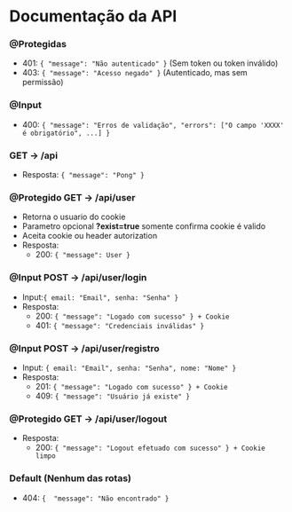 # Documentação da API 
### @Protegidas
   - 401: ```{ "message": "Não autenticado" }``` (Sem token ou token inválido)
   - 403: ```{ "message": "Acesso negado" }``` (Autenticado, mas sem permissão)

### @Input
   - 400: ``` { "message": "Erros de validação", "errors": ["O campo 'XXXX' é obrigatório", ...] } ```

### GET -> /api 
- Resposta: ```{ "message": "Pong" }```

### @Protegido GET -> /api/user
- Retorna o usuario do cookie
- Parametro opcional **?exist=true** somente confirma cookie é valido
- Aceita cookie ou header autorization
- Resposta:
   - 200: ```{ "message": User }```

### @Input POST -> /api/user/login
- Input:```{ email: "Email", senha: "Senha" }```
- Resposta:
   - 200:  ```{ "message": "Logado com sucesso" } + Cookie```
   - 401:  ```{ "message": "Credenciais inválidas" }```

### @Input POST -> /api/user/registro
- Input: ```{ email: "Email", senha: "Senha", nome: "Nome" }```
- Resposta:
   - 201: ```{ "message": "Logado com sucesso" } + Cookie```
   - 409: ```{ "message": "Usuário já existe" }```
   
### @Protegido GET -> /api/user/logout
- Resposta:
   - 200: ```{ "message": "Logout efetuado com sucesso" } + Cookie limpo```

### Default (Nenhum das rotas)
- 404: ```{  "message": "Não encontrado" }```